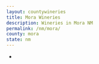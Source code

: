 ```yaml
---
layout: countywineries
title: Mora Wineries
description: Wineries in Mora NM
permalink: /nm/mora/
county: mora
state: nm
---
```

-
